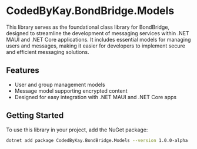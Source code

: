 # CodedByKay.BondBridge.Models

This library serves as the foundational class library for BondBridge, designed to streamline the development of messaging services within .NET MAUI and .NET Core applications. It includes essential models for managing users and messages, making it easier for developers to implement secure and efficient messaging solutions.

## Features

- User and group management models
- Message model supporting encrypted content
- Designed for easy integration with .NET MAUI and .NET Core apps

## Getting Started

To use this library in your project, add the NuGet package:

```bash
dotnet add package CodedByKay.BondBridge.Models --version 1.0.0-alpha

